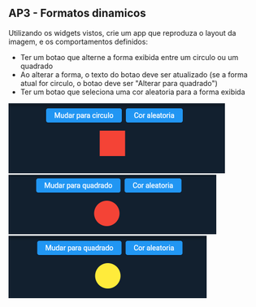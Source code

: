 ## AP3 - Formatos dinamicos

Utilizando os widgets vistos, crie um app que reproduza o layout da imagem, e os comportamentos definidos:

- Ter um botao que alterne a forma exibida entre um circulo ou um quadrado
- Ao alterar a forma, o texto do botao deve ser atualizado (se a forma atual for circulo, o botao deve ser "Alterar para
  quadrado")
- Ter um botao que seleciona uma cor aleatoria para a forma exibida

<img alt="imagem" width="426" height="138" style="width: 426px; height: 138px;" src="https://github.com/LinceTech/dart-workshops/blob/main/flutter-widgets/ap_3/print_1.png?raw=true"/>

<img alt="imagem" width="409" height="117" style="width: 409px; height: 117px;" src="https://github.com/LinceTech/dart-workshops/blob/main/flutter-widgets/ap_3/print_2.png?raw=true"/>

<img alt="imagem" width="390" height="123" style="width: 390px; height: 123px;" src="https://github.com/LinceTech/dart-workshops/blob/main/flutter-widgets/ap_3/print_3.png?raw=true"/>